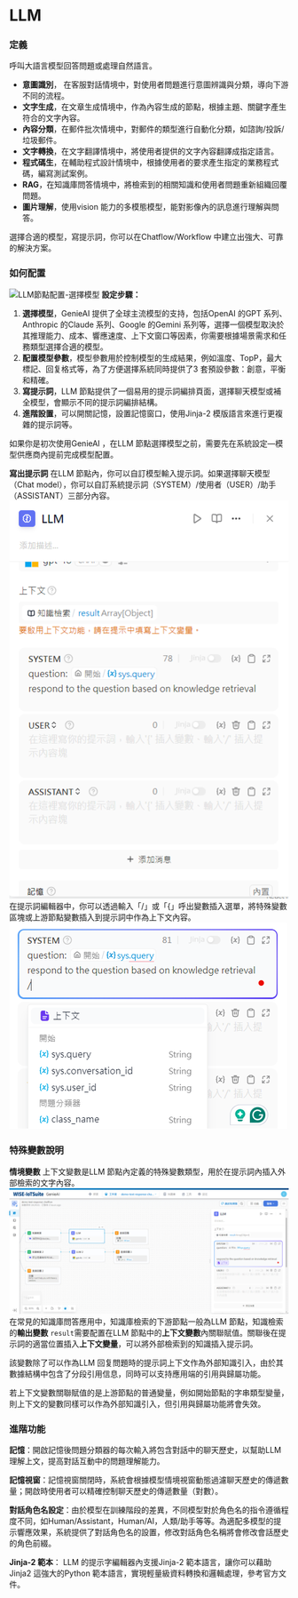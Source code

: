 # LLM
### 定義
呼叫大語言模型回答問題或處理自然語言。
- **意圖識別**， 在客服對話情境中，對使用者問題進行意圖辨識與分類，導向下游不同的流程。
- **文字生成**，在文章生成情境中，作為內容生成的節點，根據主題、關鍵字產生符合的文字內容。
- **內容分類**，在郵件批次情境中，對郵件的類型進行自動化分類，如諮詢/投訴/垃圾郵件。
- **文字轉換**，在文字翻譯情境中，將使用者提供的文字內容翻譯成指定語言。
- **程式碼生**，在輔助程式設計情境中，根據使用者的要求產生指定的業務程式碼，編寫測試案例。
- **RAG**，在知識庫問答情境中，將檢索到的相關知識和使用者問題重新組織回覆問題。
- **圖片理解**，使用vision 能力的多模態模型，能對影像內的訊息進行理解與問答。

選擇合適的模型，寫提示詞，你可以在Chatflow/Workflow 中建立出強大、可靠的解決方案。
### 如何配置
![LLM節點配置-選擇模型](LLM節點配置-選擇模型)
**設定步驟：**
1. **選擇模型**，GenieAI 提供了全球主流模型的支持，包括OpenAI 的GPT 系列、Anthropic 的Claude 系列、Google 的Gemini 系列等，選擇一個模型取決於其推理能力、成本、響應速度、上下文窗口等因素，你需要根據場景需求和任務類型選擇合適的模型。
2. **配置模型參數**，模型參數用於控制模型的生成結果，例如溫度、TopP，最大標記、回复格式等，為了方便選擇系統同時提供了3 套預設參數：創意，平衡和精確。
3. **寫提示詞**，LLM 節點提供了一個易用的提示詞編排頁面，選擇聊天模型或補全模型，會顯示不同的提示詞編排結構。
4. **進階設置**，可以開關記憶，設置記憶窗口，使用Jinja-2 模版語言來進行更複雜的提示詞等。

如果你是初次使用GenieAI ，在LLM 節點選擇模型之前，需要先在系統設定—模型供應商內提前完成模型配置。

**寫出提示詞**
在LLM 節點內，你可以自訂模型輸入提示詞。如果選擇聊天模型（Chat model），你可以自訂系統提示詞（SYSTEM）/使用者（USER）/助手（ASSISTANT）三部分內容。
![自訂系統提示詞](自訂系統提示詞.png)
在提示詞編輯器中，你可以透過輸入「/」或「{」呼出變數插入選單，將特殊變數區塊或上游節點變數插入到提示詞中作為上下文內容。
![呼出變數插入選單](呼出變數插入選單.png)
### 特殊變數說明
**情境變數**
上下文變數是LLM 節點內定義的特殊變數類型，用於在提示詞內插入外部檢索的文字內容。
![上下文變數](上下文變數.png)
在常見的知識庫問答應用中，知識庫檢索的下游節點一般為LLM 節點，知識檢索的**輸出變數** ```result```需要配置在LLM 節點中的**上下文變數**內關聯賦值。關聯後在提示詞的適當位置插入**上下文變量**，可以將外部檢索到的知識插入提示詞。

該變數除了可以作為LLM 回复問題時的提示詞上下文作為外部知識引入，由於其數據結構中包含了分段引用信息，同時可以支持應用端的引用與歸屬功能。

若上下文變數關聯賦值的是上游節點的普通變量，例如開始節點的字串類型變量，則上下文的變數同樣可以作為外部知識引入，但引用與歸屬功能將會失效。

### 進階功能
**記憶**：開啟記憶後問題分類器的每次輸入將包含對話中的聊天歷史，以幫助LLM 理解上文，提高對話互動中的問題理解能力。

**記憶視窗**：記憶視窗關閉時，系統會根據模型情境視窗動態過濾聊天歷史的傳遞數量；開啟時使用者可以精確控制聊天歷史的傳遞數量（對數）。

**對話角色名設定**：由於模型在訓練階段的差異，不同模型對於角色名的指令遵循程度不同，如Human/Assistant，Human/AI，人類/助手等等。為適配多模型的提示響應效果，系統提供了對話角色名的設置，修改對話角色名稱將會修改會話歷史的角色前綴。

**Jinja-2 範本**： LLM 的提示字編輯器內支援Jinja-2 範本語言，讓你可以藉助Jinja2 這強大的Python 範本語言，實現輕量級資料轉換和邏輯處理，參考官方文件。